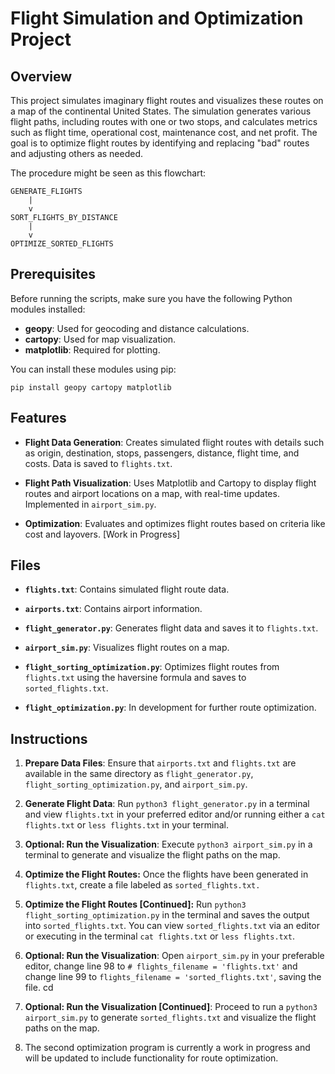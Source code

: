 # Flight Simulation and Optimization Project

## Overview

This project simulates imaginary flight routes and visualizes these
routes on a map of the continental United States. The simulation
generates various flight paths, including routes with one or two
stops, and calculates metrics such as flight time, operational cost,
maintenance cost, and net profit. The goal is to optimize flight
routes by identifying and replacing "bad" routes and adjusting others
as needed.

The procedure might be seen as this flowchart:

```
GENERATE_FLIGHTS
    |
    v
SORT_FLIGHTS_BY_DISTANCE
    |
    v
OPTIMIZE_SORTED_FLIGHTS
```

## Prerequisites

Before running the scripts, make sure you have the following Python modules installed:

- **geopy**: Used for geocoding and distance calculations.
- **cartopy**: Used for map visualization.
- **matplotlib**: Required for plotting.

You can install these modules using pip:

```pip install geopy cartopy matplotlib```

## Features

- **Flight Data Generation**: Creates simulated flight routes with details such as origin, destination, stops, passengers, distance, flight time, and costs. Data is saved to `flights.txt`.

- **Flight Path Visualization**: Uses Matplotlib and Cartopy to display flight routes and airport locations on a map, with real-time updates. Implemented in `airport_sim.py`.

- **Optimization**: Evaluates and optimizes flight routes based on criteria like cost and layovers. [Work in Progress]

## Files

- **`flights.txt`**: Contains simulated flight route data.

- **`airports.txt`**: Contains airport information.

- **`flight_generator.py`**: Generates flight data and saves it to `flights.txt`.

- **`airport_sim.py`**: Visualizes flight routes on a map.

- **`flight_sorting_optimization.py`**: Optimizes flight routes from `flights.txt` using the haversine formula and saves to `sorted_flights.txt`.

- **`flight_optimization.py`**: In development for further route optimization.

## Instructions

1. **Prepare Data Files**: Ensure that `airports.txt` and `flights.txt` are available in the same directory as `flight_generator.py`, `flight_sorting_optimization.py`, and `airport_sim.py`.

2. **Generate Flight Data**: Run ```python3 flight_generator.py``` in a terminal and view `flights.txt` in your preferred editor and/or running either a ```cat flights.txt``` or ```less flights.txt``` in your terminal.

3. **Optional: Run the Visualization**: Execute ```python3 airport_sim.py``` in a terminal to generate and visualize the flight paths on the map.

4. **Optimize the Flight Routes:** Once the flights have been generated in `flights.txt`, create a file labeled as `sorted_flights.txt.`

5. **Optimize the Flight Routes [Continued]:** Run `python3 flight_sorting_optimization.py` in the terminal and saves the output into `sorted_flights.txt`. You can view `sorted_flights.txt` via an editor or executing in the terminal ```cat flights.txt``` or ```less flights.txt```.

5. **Optional: Run the Visualization**: Open `airport_sim.py` in your preferable editor, change line 98 to ```# flights_filename = 'flights.txt'``` and change line 99 to ```flights_filename = 'sorted_flights.txt'```, saving the file. cd

6. **Optional: Run the Visualization [Continued]**: Proceed to run a ```python3 airport_sim.py``` to generate `sorted_flights.txt` and visualize the flight paths on the map.

7. The second optimization program is currently a work in progress and will be updated to include functionality for route optimization.
